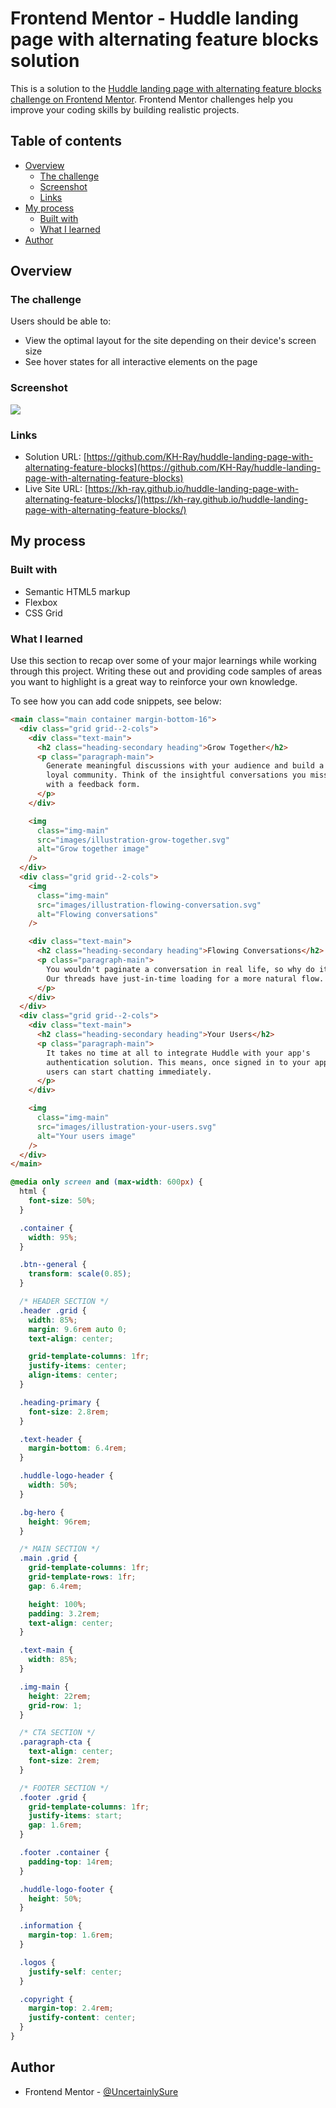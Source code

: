# Frontend Mentor - Huddle landing page with alternating feature blocks solution

This is a solution to the [Huddle landing page with alternating feature blocks challenge on Frontend Mentor](https://www.frontendmentor.io/challenges/huddle-landing-page-with-alternating-feature-blocks-5ca5f5981e82137ec91a5100). Frontend Mentor challenges help you improve your coding skills by building realistic projects.

## Table of contents

- [Overview](#overview)
  - [The challenge](#the-challenge)
  - [Screenshot](#screenshot)
  - [Links](#links)
- [My process](#my-process)
  - [Built with](#built-with)
  - [What I learned](#what-i-learned)
- [Author](#author)

## Overview

### The challenge

Users should be able to:

- View the optimal layout for the site depending on their device's screen size
- See hover states for all interactive elements on the page

### Screenshot

![](./huddle-landing-page-with-alternating-feature-blocks-image.png)

### Links

- Solution URL: [https://github.com/KH-Ray/huddle-landing-page-with-alternating-feature-blocks](https://github.com/KH-Ray/huddle-landing-page-with-alternating-feature-blocks)
- Live Site URL: [https://kh-ray.github.io/huddle-landing-page-with-alternating-feature-blocks/](https://kh-ray.github.io/huddle-landing-page-with-alternating-feature-blocks/)

## My process

### Built with

- Semantic HTML5 markup
- Flexbox
- CSS Grid

### What I learned

Use this section to recap over some of your major learnings while working through this project. Writing these out and providing code samples of areas you want to highlight is a great way to reinforce your own knowledge.

To see how you can add code snippets, see below:

```html
<main class="main container margin-bottom-16">
  <div class="grid grid--2-cols">
    <div class="text-main">
      <h2 class="heading-secondary heading">Grow Together</h2>
      <p class="paragraph-main">
        Generate meaningful discussions with your audience and build a strong,
        loyal community. Think of the insightful conversations you miss out on
        with a feedback form.
      </p>
    </div>

    <img
      class="img-main"
      src="images/illustration-grow-together.svg"
      alt="Grow together image"
    />
  </div>
  <div class="grid grid--2-cols">
    <img
      class="img-main"
      src="images/illustration-flowing-conversation.svg"
      alt="Flowing conversations"
    />

    <div class="text-main">
      <h2 class="heading-secondary heading">Flowing Conversations</h2>
      <p class="paragraph-main">
        You wouldn't paginate a conversation in real life, so why do it online?
        Our threads have just-in-time loading for a more natural flow.
      </p>
    </div>
  </div>
  <div class="grid grid--2-cols">
    <div class="text-main">
      <h2 class="heading-secondary heading">Your Users</h2>
      <p class="paragraph-main">
        It takes no time at all to integrate Huddle with your app's
        authentication solution. This means, once signed in to your app, your
        users can start chatting immediately.
      </p>
    </div>

    <img
      class="img-main"
      src="images/illustration-your-users.svg"
      alt="Your users image"
    />
  </div>
</main>
```

```css
@media only screen and (max-width: 600px) {
  html {
    font-size: 50%;
  }

  .container {
    width: 95%;
  }

  .btn--general {
    transform: scale(0.85);
  }

  /* HEADER SECTION */
  .header .grid {
    width: 85%;
    margin: 9.6rem auto 0;
    text-align: center;

    grid-template-columns: 1fr;
    justify-items: center;
    align-items: center;
  }

  .heading-primary {
    font-size: 2.8rem;
  }

  .text-header {
    margin-bottom: 6.4rem;
  }

  .huddle-logo-header {
    width: 50%;
  }

  .bg-hero {
    height: 96rem;
  }

  /* MAIN SECTION */
  .main .grid {
    grid-template-columns: 1fr;
    grid-template-rows: 1fr;
    gap: 6.4rem;

    height: 100%;
    padding: 3.2rem;
    text-align: center;
  }

  .text-main {
    width: 85%;
  }

  .img-main {
    height: 22rem;
    grid-row: 1;
  }

  /* CTA SECTION */
  .paragraph-cta {
    text-align: center;
    font-size: 2rem;
  }

  /* FOOTER SECTION */
  .footer .grid {
    grid-template-columns: 1fr;
    justify-items: start;
    gap: 1.6rem;
  }

  .footer .container {
    padding-top: 14rem;
  }

  .huddle-logo-footer {
    height: 50%;
  }

  .information {
    margin-top: 1.6rem;
  }

  .logos {
    justify-self: center;
  }

  .copyright {
    margin-top: 2.4rem;
    justify-content: center;
  }
}
```

## Author

- Frontend Mentor - [@UncertainlySure](https://www.frontendmentor.io/profile/UncertainlySure)
